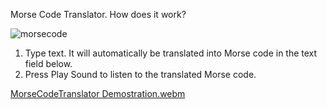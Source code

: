 Morse Code Translator. How does it work?

![morsecode](https://github.com/user-attachments/assets/9d199aa7-b0fb-428d-b68d-0ba325fa21e0)

1. Type text. It will automatically be translated into Morse code in the text field below.
2. Press Play Sound to listen to the translated Morse code.

[MorseCodeTranslator Demostration.webm](https://github.com/user-attachments/assets/5d8ae47b-7561-42fb-a73e-270709d904c5)
